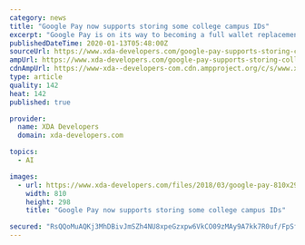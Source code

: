 ```yaml
---
category: news
title: "Google Pay now supports storing some college campus IDs"
excerpt: "Google Pay is on its way to becoming a full wallet replacement app ... users in India along with a material design refresh, one-time mandates, and Stories for merchants. An APK teardown of the app also revealed that Google was testing a new feature that would show SafetyNet status on the home page and another feature that would protect online ..."
publishedDateTime: 2020-01-13T05:48:00Z
sourceUrl: https://www.xda-developers.com/google-pay-supports-storing-college-campus-ids/
ampUrl: https://www.xda-developers.com/google-pay-supports-storing-college-campus-ids/amp/
cdnAmpUrl: https://www-xda--developers-com.cdn.ampproject.org/c/s/www.xda-developers.com/google-pay-supports-storing-college-campus-ids/amp/
type: article
quality: 142
heat: 142
published: true

provider:
  name: XDA Developers
  domain: xda-developers.com

topics:
  - AI

images:
  - url: https://www.xda-developers.com/files/2018/03/google-pay-810x298_c.png
    width: 810
    height: 298
    title: "Google Pay now supports storing some college campus IDs"

secured: "RsQQoMuAQKj3MhDBivJmSZh4NU8xpeGzxpw6VkCO09zMAy9A7kk7R0uf/FpSfznpNEx+qX2EeL92coI6Xvo/kM0OtRLwG8v2L/AN26732uDxaH0e3amcm13ktyYGHE/4VObnFD4SY8GKE27vfSmW4nACEVt0MaI40pJjLUWnxXGcN6ijwwyZGgbiambjV2egIBrEN+D5ws3PEx4/WDtxllWfjfay9A7UKkZKxCf5QoVp3J3d3oVYMm1VpAFdsb5zGnOMWDATr7ssn442Swoo44JrDRkr7YRos7s9GpnR8aAvE0TZML5CIeYkGtYW7v+HVrdmtluzzwmKiuJXdYYQbkdek9KzBrCxsRiZ5Yj2l6fziXO39sG+F34BZxUeJ+sqNvyGwtv2B/4YR9HCochJ1oAKkoUO2AqJMuq2i9GdyRNHe8s5wEaX0yarrU4WuY9aMPAD8vq+18+7X4AnC9bciPcy3juRrkjhZ6lPS+wj0Aw=;CNABtIyWdNSEM6UmtCf8ng=="
---
```


